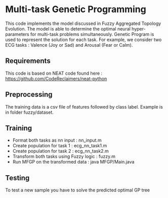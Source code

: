 
Multi-task Genetic Programming
===
This code implements the model discussed in Fuzzy Aggregated Topology Evolution. The model is able to determine the optimal neural hyper-parameters for multi-task problems simultaneously. Genetic Program is used to represent the solution for each task. For example, we consider two ECG tasks : Valence (Joy or Sad) and Arousal (Fear or Calm). 

Requirements
---
This code is based on NEAT code found here : https://github.com/CodeReclaimers/neat-python

Preprocessing
---
The training data is a csv file of features followed by class label. Example is in folder fuzzy/dataset.

Training
---

- Format both tasks as nn input : nn_input.m
- Create population for task 1 : ecg_nn_task1.m
- Create population for task 2 : ecg_nn_task2.m
- Transform both tasks using Fuzzy logic : fuzzy.m
- Run MFGP on the transformed data : java MFGP/Main.java


Testing
---
To test a new sample you have to solve the predicted optimal GP tree
